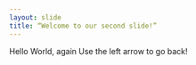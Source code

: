 ```yaml
---
layout: slide
title: “Welcome to our second slide!”
---
```

Hello World, again
Use the left arrow to go back!

